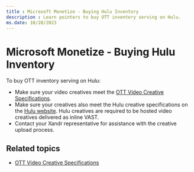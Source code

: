 ```yaml
---
title : Microsoft Monetize - Buying Hulu Inventory
description : Learn pointers to buy OTT inventory serving on Hulu.
ms.date: 10/28/2023
---
```



# Microsoft Monetize - Buying Hulu Inventory

To buy OTT inventory serving on Hulu:

- Make sure your video creatives meet the [OTT Video
  Creative Specifications](ott-video-creative-specifications.md).
- Make sure your creatives also meet the Hulu creative specifications on
  the [Hulu website](https://hulu.disneyadvertising.com/ad-products/video-commercial/). Hulu creatives are
  required to be hosted video creatives delivered as inline VAST.
- Contact your Xandr representative for
  assistance with the creative upload process.

## Related topics

- [OTT Video Creative Specifications](ott-video-creative-specifications.md)